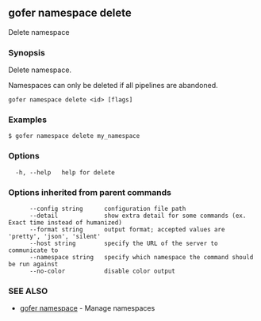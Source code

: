 ## gofer namespace delete

Delete namespace

### Synopsis

Delete namespace.

Namespaces can only be deleted if all pipelines are abandoned.

```
gofer namespace delete <id> [flags]
```

### Examples

```
$ gofer namespace delete my_namespace
```

### Options

```
  -h, --help   help for delete
```

### Options inherited from parent commands

```
      --config string      configuration file path
      --detail             show extra detail for some commands (ex. Exact time instead of humanized)
      --format string      output format; accepted values are 'pretty', 'json', 'silent'
      --host string        specify the URL of the server to communicate to
      --namespace string   specify which namespace the command should be run against
      --no-color           disable color output
```

### SEE ALSO

- [gofer namespace](gofer_namespace.md) - Manage namespaces
